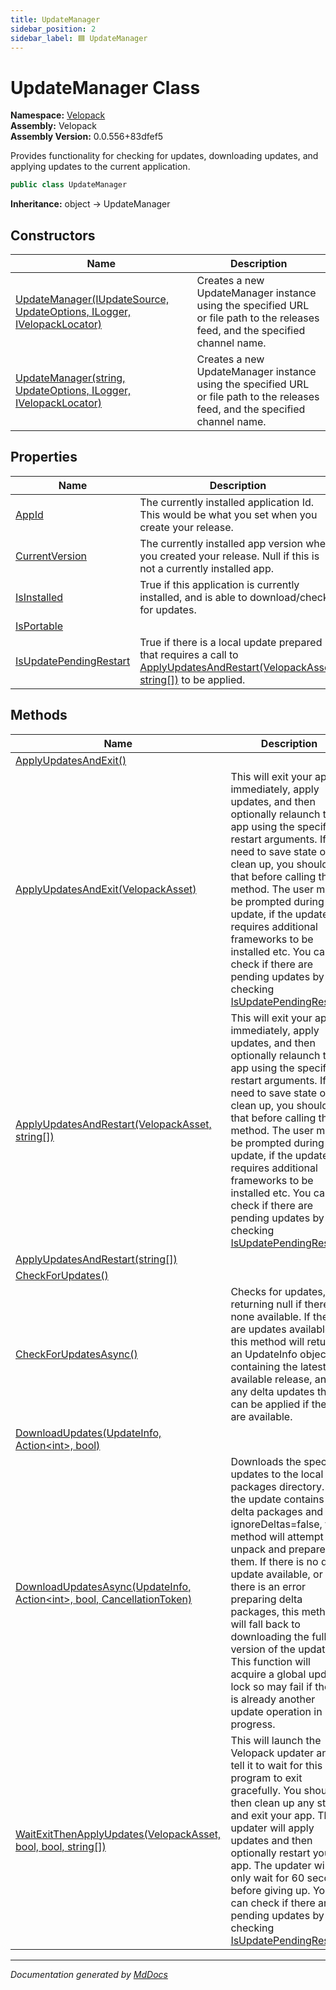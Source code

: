 ```yaml
---
title: UpdateManager
sidebar_position: 2
sidebar_label: 🟦 UpdateManager
---
```

<!--  
  <auto-generated>   
    The contents of this file were generated by a tool.  
    Changes to this file may be list if the file is regenerated  
  </auto-generated>   
-->

# UpdateManager Class

**Namespace:** [Velopack](../index.md)  
**Assembly:** Velopack  
**Assembly Version:** 0.0.556+83dfef5

Provides functionality for checking for updates, downloading updates, and applying updates to the current application.

```csharp
public class UpdateManager
```

**Inheritance:** object → UpdateManager

## Constructors

| Name                                                                                                                                                              | Description                                                                                                                     |
| ----------------------------------------------------------------------------------------------------------------------------------------------------------------- | ------------------------------------------------------------------------------------------------------------------------------- |
| [UpdateManager(IUpdateSource, UpdateOptions, ILogger, IVelopackLocator)](constructors/index.md#updatemanageriupdatesource-updateoptions-ilogger-ivelopacklocator) | Creates a new UpdateManager instance using the specified URL or file path to the releases feed, and the specified channel name. |
| [UpdateManager(string, UpdateOptions, ILogger, IVelopackLocator)](constructors/index.md#updatemanagerstring-updateoptions-ilogger-ivelopacklocator)               | Creates a new UpdateManager instance using the specified URL or file path to the releases feed, and the specified channel name. |

## Properties

| Name                                                           | Description                                                                                                                                                                                                         |
| -------------------------------------------------------------- | ------------------------------------------------------------------------------------------------------------------------------------------------------------------------------------------------------------------- |
| [AppId](properties/AppId.md)                                   |  The currently installed application Id. This would be what you set when you create your release.                                                                                                                   |
| [CurrentVersion](properties/CurrentVersion.md)                 |  The currently installed app version when you created your release. Null if this is not a currently installed app.                                                                                                  |
| [IsInstalled](properties/IsInstalled.md)                       |  True if this application is currently installed, and is able to download\/check for updates.                                                                                                                       |
| [IsPortable](properties/IsPortable.md)                         |                                                                                                                                                                                                                     |
| [IsUpdatePendingRestart](properties/IsUpdatePendingRestart.md) |  True if there is a local update prepared that requires a call to [ApplyUpdatesAndRestart(VelopackAsset, string\[\])](methods/ApplyUpdatesAndRestart.md#applyupdatesandrestartvelopackasset-string) to be applied.  |

## Methods

| Name                                                                                                                              | Description                                                                                                                                                                                                                                                                                                                                                                                                                                                                      |
| --------------------------------------------------------------------------------------------------------------------------------- | -------------------------------------------------------------------------------------------------------------------------------------------------------------------------------------------------------------------------------------------------------------------------------------------------------------------------------------------------------------------------------------------------------------------------------------------------------------------------------- |
| [ApplyUpdatesAndExit()](methods/ApplyUpdatesAndExit.md#applyupdatesandexit)                                                       |                                                                                                                                                                                                                                                                                                                                                                                                                                                                                  |
| [ApplyUpdatesAndExit(VelopackAsset)](methods/ApplyUpdatesAndExit.md#applyupdatesandexitvelopackasset)                             | This will exit your app immediately, apply updates, and then optionally relaunch the app using the specified  restart arguments. If you need to save state or clean up, you should do that before calling this method.  The user may be prompted during the update, if the update requires additional frameworks to be installed etc. You can check if there are pending updates by checking [IsUpdatePendingRestart](properties/IsUpdatePendingRestart.md).                     |
| [ApplyUpdatesAndRestart(VelopackAsset, string\[\])](methods/ApplyUpdatesAndRestart.md#applyupdatesandrestartvelopackasset-string) | This will exit your app immediately, apply updates, and then optionally relaunch the app using the specified  restart arguments. If you need to save state or clean up, you should do that before calling this method.  The user may be prompted during the update, if the update requires additional frameworks to be installed etc. You can check if there are pending updates by checking [IsUpdatePendingRestart](properties/IsUpdatePendingRestart.md).                     |
| [ApplyUpdatesAndRestart(string\[\])](methods/ApplyUpdatesAndRestart.md#applyupdatesandrestartstring)                              |                                                                                                                                                                                                                                                                                                                                                                                                                                                                                  |
| [CheckForUpdates()](methods/CheckForUpdates.md)                                                                                   |                                                                                                                                                                                                                                                                                                                                                                                                                                                                                  |
| [CheckForUpdatesAsync()](methods/CheckForUpdatesAsync.md)                                                                         | Checks for updates, returning null if there are none available. If there are updates available, this method will return an  UpdateInfo object containing the latest available release, and any delta updates that can be applied if they are available.                                                                                                                                                                                                                          |
| [DownloadUpdates(UpdateInfo, Action\<int\>, bool)](methods/DownloadUpdates.md)                                                    |                                                                                                                                                                                                                                                                                                                                                                                                                                                                                  |
| [DownloadUpdatesAsync(UpdateInfo, Action\<int\>, bool, CancellationToken)](methods/DownloadUpdatesAsync.md)                       | Downloads the specified updates to the local app packages directory. If the update contains delta packages and ignoreDeltas\=false,  this method will attempt to unpack and prepare them. If there is no delta update available, or there is an error preparing delta  packages, this method will fall back to downloading the full version of the update. This function will acquire a global update lock so may fail if there is already another update operation in progress. |
| [WaitExitThenApplyUpdates(VelopackAsset, bool, bool, string\[\])](methods/WaitExitThenApplyUpdates.md)                            | This will launch the Velopack updater and tell it to wait for this program to exit gracefully. You should then clean up any state and exit your app. The updater will apply updates and then optionally restart your app. The updater will only wait for 60 seconds before giving up. You can check if there are pending updates by checking [IsUpdatePendingRestart](properties/IsUpdatePendingRestart.md).                                                                     |

___

*Documentation generated by [MdDocs](https://github.com/ap0llo/mddocs)*
